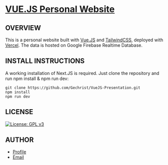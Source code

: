 # [VUE.JS Personal Website](https://dr-nikolaosmavropoulos.vercel.app/)

## OVERVIEW

This is a personal website built with [Vue.JS](https://vuejs.org/) and [TailwindCSS](https://tailwindcss.com/), deployed with [Vercel](https://next-js-imdb.vercel.app). The data is hosted on Google Firebase Realtime Database.

## INSTALL INSTRUCTIONS

A working installation of Next.JS is required. Just clone the repository and run npm install & npm run dev:

```
git clone https://github.com/Gechrist/VueJS-Presentation.git
npm install
npm run dev

```

## LICENSE

[![License: GPL v3](https://img.shields.io/badge/License-GPLv3-blue.svg)](https://www.gnu.org/licenses/gpl-3.0)

## AUTHOR

- [Profile](https://github.com/Gechrist/)
- [Email](mailto:gchris@hotmail.co.uk)
